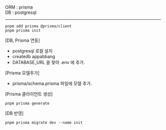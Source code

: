 ORM : prisma 
<br />
DB : postgresql

----------------------------
```
pnpm add prisma @prisma/client
pnpm prisma init
```

[DB, Prisma 연동]
- postgresql 로컬 설치 
- createdb appabbang
- DATABASE_URL 을 찾아 .env 에 추가.

[Prisma 모델추가]
- prisma/schema.prisma 파일에 모델 추가.


[Prisma 클라이언트 생성]
```
pnpm prisma generate
```

[DB 반영]

```
pnpm prisma migrate dev --name init
```

